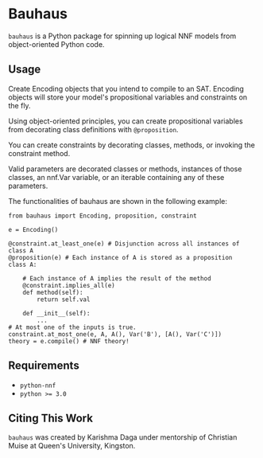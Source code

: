 # Bauhaus

`bauhaus` is a Python package for spinning up logical NNF models from object-oriented Python code. 

## Usage
Create Encoding objects that you intend to compile to an SAT. Encoding objects will store your model's propositional variables and constraints on the fly. 

Using object-oriented principles, you can create propositional variables from decorating
class definitions with `@proposition`. 

You can create constraints by decorating classes, methods, or invoking the constraint method. 

Valid parameters are decorated classes or methods, instances of those classes, an nnf.Var variable, or an iterable containing any of these parameters. 

The functionalities of bauhaus are shown in the following example:

    from bauhaus import Encoding, proposition, constraint

    e = Encoding()

    @constraint.at_least_one(e) # Disjunction across all instances of class A
    @proposition(e) # Each instance of A is stored as a proposition
    class A:
        
        # Each instance of A implies the result of the method
        @constraint.implies_all(e)
        def method(self):
            return self.val
        
        def __init__(self):
            ...
    # At most one of the inputs is true. 
    constraint.at_most_one(e, A, A(), Var('B'), [A(), Var('C')]) 
    theory = e.compile() # NNF theory!


## Requirements
- `python-nnf`
- `python >= 3.0`

## Citing This Work
`bauhaus` was created by Karishma Daga under mentorship of Christian Muise at Queen's University, Kingston.